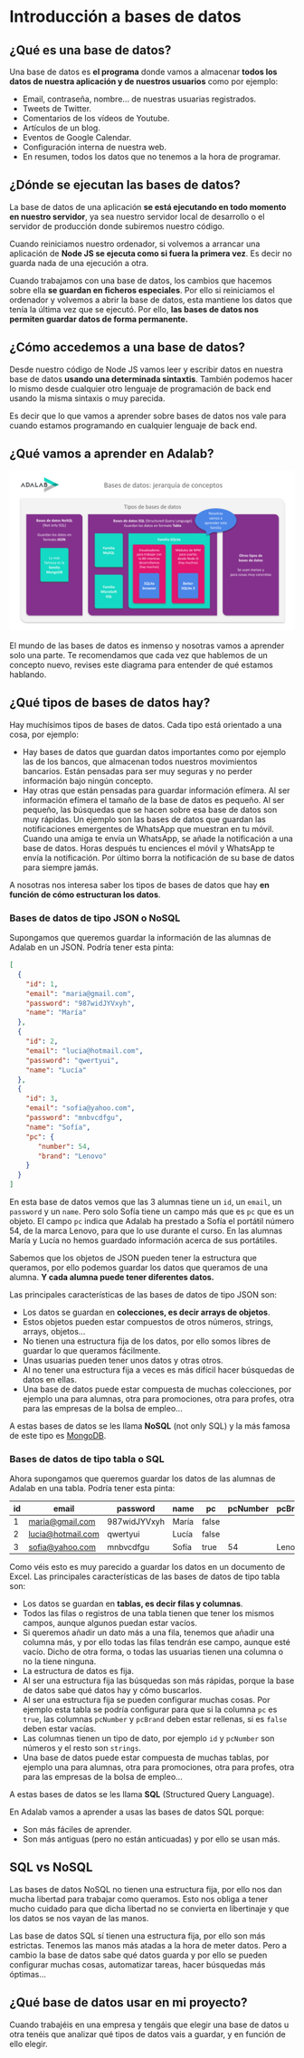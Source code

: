 # Introducción a bases de datos

## ¿Qué es una base de datos?

Una base de datos es **el programa** donde vamos a almacenar **todos los datos de nuestra aplicación y de nuestros usuarios** como por ejemplo:

- Email, contraseña, nombre... de nuestras usuarias registrados.
- Tweets de Twitter.
- Comentarios de los vídeos de Youtube.
- Artículos de un blog.
- Eventos de Google Calendar.
- Configuración interna de nuestra web.
- En resumen, todos los datos que no tenemos a la hora de programar.

## ¿Dónde se ejecutan las bases de datos?

La base de datos de una aplicación **se está ejecutando en todo momento en nuestro servidor**, ya sea nuestro servidor local de desarrollo o el servidor de producción donde subiremos nuestro código.

Cuando reiniciamos nuestro ordenador, si volvemos a arrancar una aplicación de **Node JS se ejecuta como si fuera la primera vez**. Es decir no guarda nada de una ejecución a otra.

Cuando trabajamos con una base de datos, los cambios que hacemos sobre ella **se guardan en ficheros especiales**. Por ello si reiniciamos el ordenador y volvemos a abrir la base de datos, esta mantiene los datos que tenía la última vez que se ejecutó. Por ello, **las bases de datos nos permiten guardar datos de forma permanente.**

## ¿Cómo accedemos a una base de datos?

Desde nuestro código de Node JS vamos leer y escribir datos en nuestra base de datos **usando una determinada sintaxtis**. También podemos hacer lo mismo desde cualquier otro lenguaje de programación de back end usando la misma sintaxis o muy parecida.

Es decir que lo que vamos a aprender sobre bases de datos nos vale para cuando estamos programando en cualquier lenguaje de back end.

## ¿Qué vamos a aprender en Adalab?

![Diagrama de conceptos](./assets/images/sql-diagrama-de-conceptos.svg)

El mundo de las bases de datos es inmenso y nosotras vamos a aprender solo una parte. Te recomendamos que cada vez que hablemos de un concepto nuevo, revises este diagrama para entender de qué estamos hablando.

## ¿Qué tipos de bases de datos hay?

Hay muchísimos tipos de bases de datos. Cada tipo está orientado a una cosa, por ejemplo:

- Hay bases de datos que guardan datos importantes como por ejemplo las de los bancos, que almacenan todos nuestros movimientos bancarios. Están pensadas para ser muy seguras y no perder información bajo ningún concepto.
- Hay otras que están pensadas para guardar información efímera. Al ser información efímera el tamaño de la base de datos es pequeño. Al ser pequeño, las búsquedas que se hacen sobre esa base de datos son muy rápidas. Un ejemplo son las bases de datos que guardan las notificaciones emergentes de WhatsApp que muestran en tu móvil. Cuando una amiga te envía un WhatsApp, se añade la notificación a una base de datos. Horas después tu enciences el móvil y WhatsApp te envía la notificación. Por último borra la notificación de su base de datos para siempre jamás.

A nosotras nos interesa saber los tipos de bases de datos que hay **en función de cómo estructuran los datos**.

### Bases de datos de tipo JSON o NoSQL

Supongamos que queremos guardar la información de las alumnas de Adalab en un JSON. Podría tener esta pinta:

```json
[
  {
    "id": 1,
    "email": "maria@gmail.com",
    "password": "987widJYVxyh",
    "name": "María"
  },
  {
    "id": 2,
    "email": "lucia@hotmail.com",
    "password": "qwertyui",
    "name": "Lucía"
  },
  {
    "id": 3,
    "email": "sofia@yahoo.com",
    "password": "mnbvcdfgu",
    "name": "Sofía",
    "pc": {
       "number": 54,
       "brand": "Lenovo"
    }
  }
]
```

En esta base de datos vemos que las 3 alumnas tiene un `id`, un `email`, un `password` y un `name`. Pero solo Sofía tiene un campo más que es `pc` que es un objeto. El campo `pc` indica que Adalab ha prestado a Sofía el portátil número 54, de la marca Lenovo, para que lo use durante el curso. En las alumnas María y Lucía no hemos guardado información acerca de sus portátiles.

Sabemos que los objetos de JSON pueden tener la estructura que queramos, por ello podemos guardar los datos que queramos de una alumna. **Y cada alumna puede tener diferentes datos.**

Las principales características de las bases de datos de tipo JSON son:

- Los datos se guardan en **colecciones, es decir arrays de objetos**.
- Estos objetos pueden estar compuestos de otros números, strings, arrays, objetos...
- No tienen una estructura fija de los datos, por ello somos libres de guardar lo que queramos fácilmente.
- Unas usuarias pueden tener unos datos y otras otros.
- Al no tener una estructura fija a veces es más difícil hacer búsquedas de datos en ellas.
- Una base de datos puede estar compuesta de muchas colecciones, por ejemplo una para alumnas, otra para promociones, otra para profes, otra para las empresas de la bolsa de empleo...

A estas bases de datos se les llama **NoSQL** (not only SQL) y la más famosa de este tipo es [MongoDB](https://www.mongodb.com/es).

### Bases de datos de tipo tabla o SQL

Ahora supongamos que queremos guardar los datos de las alumnas de Adalab en una tabla. Podría tener esta pinta:

| id  | email              | password     | name  | pc    | pcNumber | pcBrand |
| --- | ------------------ | ------------ | ----- | ----- | -------- | ------- |
| 1   | maria@gmail.com    | 987widJYVxyh | María | false |          |         |
| 2   | lucia@hotmail.com  | qwertyui     | Lucía | false |          |         |
| 3   | sofia@yahoo.com    | mnbvcdfgu    | Sofía | true  | 54       | Lenovo  |

Como véis esto es muy parecido a guardar los datos en un documento de Excel. Las principales características de las bases de datos de tipo tabla son:

- Los datos se guardan en **tablas, es decir filas y columnas**.
- Todos las filas o registros de una tabla tienen que tener los mismos campos, aunque algunos puedan estar vacíos.
- Si queremos añadir un dato más a una fila, tenemos que añadir una columna más, y por ello todas las filas tendrán ese campo, aunque esté vacío. Dicho de otra forma, o todas las usuarias tienen una columna o no la tiene ninguna.
- La estructura de datos es fija.
- Al ser una estructura fija las búsquedas son más rápidas, porque la base de datos sabe qué datos hay y cómo buscarlos.
- Al ser una estructura fija se pueden configurar muchas cosas. Por ejemplo esta tabla se podría configurar para que si la columna `pc` es `true`, las columnas `pcNumber` y `pcBrand` deben estar rellenas, si es `false` deben estar vacías.
- Las columnas tienen un tipo de dato, por ejemplo `id` y `pcNumber` son números y el resto son `strings`.
- Una base de datos puede estar compuesta de muchas tablas, por ejemplo una para alumnas, otra para promociones, otra para profes, otra para las empresas de la bolsa de empleo...

A estas bases de datos se les llama **SQL** (Structured Query Language).

En Adalab vamos a aprender a usas las bases de datos SQL porque:

- Son más fáciles de aprender.
- Son más antiguas (pero no están anticuadas) y por ello se usan más.

## SQL vs NoSQL

Las bases de datos NoSQL no tienen una estructura fija, por ello nos dan mucha libertad para trabajar como queramos. Esto nos obliga a tener mucho cuidado para que dicha libertad no se convierta en libertinaje y que los datos se nos vayan de las manos.

Las base de datos SQL sí tienen una estructura fija, por ello son más estrictas. Tenemos las manos más atadas a la hora de meter datos. Pero a cambio la base de datos sabe qué datos guarda y por ello se pueden configurar muchas cosas, automatizar tareas, hacer búsquedas más óptimas...

## ¿Qué base de datos usar en mi proyecto?

Cuando trabajéis en una empresa y tengáis que elegir una base de datos u otra tenéis que analizar qué tipos de datos vais a guardar, y en función de ello elegir.